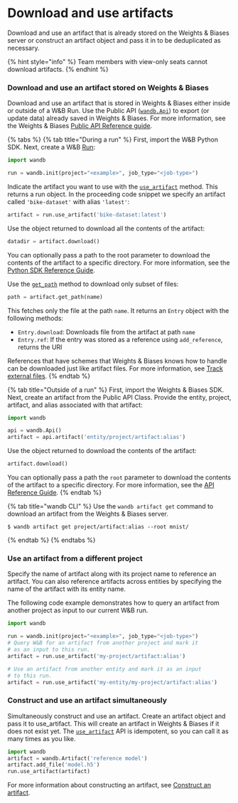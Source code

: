 # Download and use artifacts

Download and use an artifact that is already stored on the Weights & Biases server or construct an artifact object and pass it in to be deduplicated as necessary.

{% hint style="info" %}
Team members with view-only seats cannot download artifacts.
{% endhint %}

### Download and use an artifact stored on Weights & Biases

Download and use an artifact that is stored in Weights & Biases either inside or outside of a W\&B Run. Use the Public API ([`wandb.Api`](https://docs.wandb.ai/ref/python/public-api/api)) to export (or update data) already saved in Weights & Biases. For more information, see the Weights & Biases [Public API Reference guide](https://docs.wandb.ai/ref/python/public-api).

{% tabs %}
{% tab title="During a run" %}
First, import the W\&B Python SDK. Next, create a W\&B [Run](https://docs.wandb.ai/ref/python/run):

```python
import wandb

run = wandb.init(project="<example>", job_type="<job-type>")
```

Indicate the artifact you want to use with the [`use_artifact`](https://docs.wandb.ai/ref/python/run#use\_artifact) method. This returns a run object. In the proceeding code snippet we specify an artifact called `'bike-dataset'` with alias `'latest'`:

```python
artifact = run.use_artifact('bike-dataset:latest')
```

Use the object returned to download all the contents of the artifact:

```python
datadir = artifact.download()
```

You can optionally pass a path to the root parameter to download the contents of the artifact to a specific directory. For more information, see the [Python SDK Reference Guide](https://docs.wandb.ai/ref/python/artifact#download).

Use the [`get_path`](https://docs.wandb.ai/ref/python/artifact#get\_path) method to download only subset of files:

```python
path = artifact.get_path(name)
```

This fetches only the file at the path `name`. It returns an `Entry` object with the following methods:

* `Entry.download`: Downloads file from the artifact at path `name`
* `Entry.ref`: If the entry was stored as a reference using `add_reference`, returns the URI

References that have schemes that Weights & Biases knows how to handle can be downloaded just like artifact files. For more information, see [Track external files](https://docs.wandb.ai/guides/artifacts/track-external-files).
{% endtab %}

{% tab title="Outside of a run" %}
First, import the Weights & Biases SDK. Next, create an artifact from the Public API Class. Provide the entity, project, artifact, and alias associated with that artifact:

```python
import wandb

api = wandb.Api()
artifact = api.artifact('entity/project/artifact:alias')
```

Use the object returned to download the contents of the artifact:

```python
artifact.download()
```

You can optionally pass a path the `root` parameter to download the contents of the artifact to a specific directory. For more information, see the [API Reference Guide](https://docs.wandb.ai/ref/python/public-api/artifact#download).
{% endtab %}

{% tab title="wandb CLI" %}
Use the `wandb artifact get` command to download an artifact from the Weights & Biases server.

```
$ wandb artifact get project/artifact:alias --root mnist/
```
{% endtab %}
{% endtabs %}

### Use an artifact from a different project

Specify the name of artifact along with its project name to reference an artifact. You can also reference artifacts across entities by specifying the name of the artifact with its entity name.

The following code example demonstrates how to query an artifact from another project as input to our current W\&B run.

```python
import wandb

run = wandb.init(project="<example>", job_type="<job-type>")
# Query W&B for an artifact from another project and mark it
# as an input to this run.
artifact = run.use_artifact('my-project/artifact:alias')

# Use an artifact from another entity and mark it as an input
# to this run.
artifact = run.use_artifact('my-entity/my-project/artifact:alias')
```

### Construct and use an artifact simultaneously

Simultaneously construct and use an artifact. Create an artifact object and pass it to use\_artifact. This will create an artifact in Weights & Biases if it does not exist yet. The [`use_artifact`](https://docs.wandb.ai/ref/python/run#use\_artifact) API is idempotent, so you can call it as many times as you like.

```python
import wandb
artifact = wandb.Artifact('reference model')
artifact.add_file('model.h5')
run.use_artifact(artifact)
```

For more information about constructing an artifact, see [Construct an artifact](https://docs.wandb.ai/guides/artifacts/construct-an-artifact).
